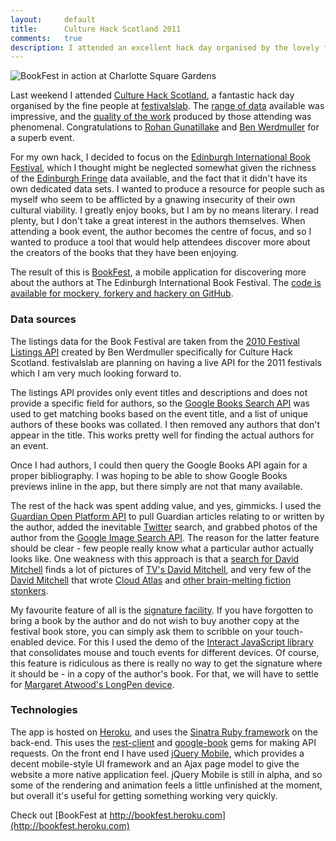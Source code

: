 ```yaml
---
layout:     default
title:      Culture Hack Scotland 2011
comments:   true
description: I attended an excellent hack day organised by the lovely folk at festivalslab and created a jQuery Mobile app for people attending the Edinburgh International Book Festival.
---
```


![BookFest in action at Charlotte Square Gardens](http://images.tinnedfruit.com/blog/20110510/bookfest.jpg)

Last weekend I attended [Culture Hack Scotland](http://culturehackscotland.com/), a fantastic hack day organised by the fine people at [festivalslab](http://festivalslab.com/). The [range of data](http://culturehackscotland.com/about/data) available was impressive, and the [quality of the work](http://culturehackscotland.com/showcase) produced by those attending was phenomenal. Congratulations to [Rohan Gunatillake](http://twitter.com/rohan_21awake) and [Ben Werdmuller](https://twitter.com/benwerd) for a superb event.

For my own hack, I decided to focus on the [Edinburgh International Book Festival](http://www.edbookfest.co.uk/), which I thought might be neglected somewhat given the richness of the [Edinburgh Fringe](http://www.edfringe.com/) data available, and the fact that it didn't have its own dedicated data sets. I wanted to produce a resource for people such as myself who seem to be afflicted by a gnawing insecurity of their own cultural viability. I greatly enjoy books, but I am by no means literary. I read plenty, but I don't take a great interest in the authors themselves. When attending a book event, the author becomes the centre of focus, and so I wanted to produce a tool that would help attendees discover more about the creators of the books that they have been enjoying.

The result of this is [BookFest](http://heroku.bookfest.com), a mobile application for discovering more about the authors at The Edinburgh International Book Festival. The [code is available for mockery, forkery and hackery on GitHub](http://github.com/froots/bookfest).

### Data sources

The listings data for the Book Festival are taken from the [2010 Festival Listings API](http://projects.festivalslab.com/2010/) created by Ben Werdmuller specifically for Culture Hack Scotland. festivalslab are planning on having a live API for the 2011 festivals which I am very much looking forward to.

The listings API provides only event titles and descriptions and does not provide a specific field for authors, so the [Google Books Search API](http://code.google.com/apis/books/) was used to get matching books based on the event title, and a list of unique authors of these books was collated. I then removed any authors that don't appear in the title. This works pretty well for finding the actual authors for an event. 

Once I had authors, I could then query the Google Books API again for a proper bibliography. I was hoping to be able to show Google Books previews inline in the app, but there simply are not that many available. 

The rest of the hack was spent adding value, and yes, gimmicks. I used the <a href="http://www.guardian.co.uk/open-platform">Guardian Open Platform API</a> to pull Guardian articles relating to or written by the author, added the inevitable <a href="http://dev.twitter.com/">Twitter</a> search, and grabbed photos of the author from the <a href="http://code.google.com/apis/imagesearch/">Google Image Search API</a>. The reason for the latter feature should be clear - few people really know what a particular author actually looks like. One weakness with this approach is that a <a href="http://bookfest.heroku.com/#/images/David%20Mitchell">search for David Mitchell</a> finds a lot of pictures of <a href="http://en.wikipedia.org/wiki/David_Mitchell_(actor)">TV's David Mitchell</a>, and very few of the <a href="http://en.wikipedia.org/wiki/David_Mitchell_(author)">David Mitchell</a> that wrote <a href="http://bookfest.heroku.com/#/books/detail/9780375507250">Cloud Atlas</a> and <a href="http://bookfest.heroku.com/#/books/David%20Mitchell">other brain-melting fiction stonkers</a>.

My favourite feature of all is the <a href="http://bookfest.heroku.com/#/sign/David%20Mitchell">signature facility</a>. If you have forgotten to bring a book by the author and do not wish to buy another copy at the festival book store, you can simply ask them to scribble on your touch-enabled device. For this I used the demo of the [Interact JavaScript library](http://sidelab.github.com/interact/) that consolidates mouse and touch events for different devices. Of course, this feature is ridiculous as there is really no way to get the signature where it should be - in a copy of the author's book. For that, we will have to settle for [Margaret Atwood's LongPen device](http://en.wikipedia.org/wiki/LongPen).

### Technologies

The app is hosted on [Heroku](http://www.heroku.com), and uses the [Sinatra Ruby framework](http://www.sinatrarb.com/) on the back-end. This uses the [rest-client](http://rubygems.org/gems/rest-client) and [google-book](http://rubygems.org/gems/google-book) gems for making API requests. On the front end I have used [jQuery Mobile](http://jquerymobile.com/), which provides a decent mobile-style UI framework and an Ajax page model to give the website a more native application feel. jQuery Mobile is still in alpha, and so some of the rendering and animation feels a little unfinished at the moment, but overall it's useful for getting something working very quickly.

Check out [BookFest at http://bookfest.heroku.com](http://bookfest.heroku.com)
